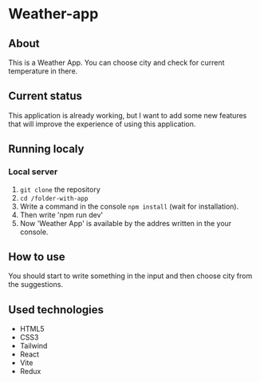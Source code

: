 # Weather-app

## About

This is a Weather App. You can choose city and check for current temperature in there.

## Current status

This application is already working, but I want to add some new features that will improve the experience of using this application.

## Running localy

### Local server

1. `git clone` the repository
2. `cd /folder-with-app`
3. Write a command in the console `npm install` (wait for installation).
4. Then write 'npm run dev'
5. Now 'Weather App' is available by the addres written in the your console.

## How to use

You should start to write something in the input and then choose city from the suggestions.

## Used technologies

- HTML5
- CSS3
- Tailwind
- React
- Vite
- Redux
